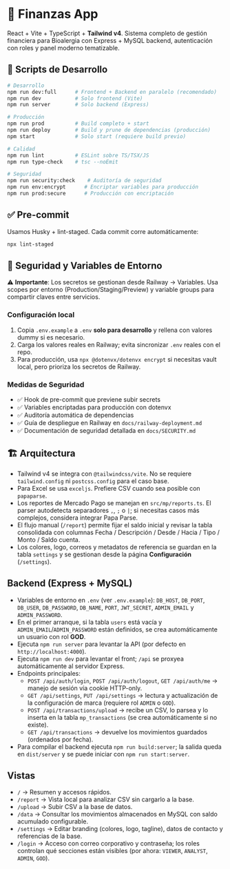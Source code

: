 # 🏦 Finanzas App

React + Vite + TypeScript + **Tailwind v4**. Sistema completo de gestión financiera para Bioalergia con Express + MySQL backend, autenticación con roles y panel moderno tematizable.

## 🚀 Scripts de Desarrollo

```bash
# Desarrollo
npm run dev:full      # Frontend + Backend en paralelo (recomendado)
npm run dev           # Solo frontend (Vite)
npm run server        # Solo backend (Express)

# Producción
npm run prod          # Build completo + start
npm run deploy        # Build y prune de dependencias (producción)
npm start             # Solo start (requiere build previo)

# Calidad
npm run lint          # ESLint sobre TS/TSX/JS
npm run type-check    # tsc --noEmit

# Seguridad
npm run security:check    # Auditoría de seguridad
npm run env:encrypt      # Encriptar variables para producción
npm run prod:secure      # Producción con encriptación
```

## ✅ Pre-commit

Usamos Husky + lint-staged. Cada commit corre automáticamente:

```bash
npx lint-staged
```

## 🔐 Seguridad y Variables de Entorno

⚠️ **Importante**: Los secretos se gestionan desde Railway → Variables. Usa scopes por entorno (Production/Staging/Preview) y variable groups para compartir claves entre servicios.

### Configuración local

1. Copia `.env.example` a `.env` **solo para desarrollo** y rellena con valores dummy si es necesario.
2. Carga los valores reales en Railway; evita sincronizar `.env` reales con el repo.
3. Para producción, usa `npx @dotenvx/dotenvx encrypt` si necesitas vault local, pero prioriza los secretos de Railway.

### Medidas de Seguridad

- ✅ Hook de pre-commit que previene subir secrets
- ✅ Variables encriptadas para producción con dotenvx
- ✅ Auditoría automática de dependencias
- ✅ Guía de despliegue en Railway en `docs/railway-deployment.md`
- ✅ Documentación de seguridad detallada en `docs/SECURITY.md`

## 🏗️ Arquitectura

- Tailwind v4 se integra con `@tailwindcss/vite`. No se requiere `tailwind.config` ni `postcss.config` para el caso base.
- Para Excel se usa `exceljs`. Prefiere CSV cuando sea posible con `papaparse`.
- Los reportes de Mercado Pago se manejan en `src/mp/reports.ts`. El parser autodetecta separadores `,`, `;` o `|`; si necesitas casos más complejos, considera integrar Papa Parse.
- El flujo manual (`/report`) permite fijar el saldo inicial y revisar la tabla consolidada con columnas Fecha / Descripción / Desde / Hacia / Tipo / Monto / Saldo cuenta.
- Los colores, logo, correos y metadatos de referencia se guardan en la tabla `settings` y se gestionan desde la página **Configuración** (`/settings`).

## Backend (Express + MySQL)

- Variables de entorno en `.env` (ver `.env.example`): `DB_HOST`, `DB_PORT`, `DB_USER`, `DB_PASSWORD`, `DB_NAME`, `PORT`, `JWT_SECRET`, `ADMIN_EMAIL` y `ADMIN_PASSWORD`.
- En el primer arranque, si la tabla `users` está vacía y `ADMIN_EMAIL`/`ADMIN_PASSWORD` están definidos, se crea automáticamente un usuario con rol **GOD**.
- Ejecuta `npm run server` para levantar la API (por defecto en `http://localhost:4000`).
- Ejecuta `npm run dev` para levantar el front; `/api` se proxyea automáticamente al servidor Express.
- Endpoints principales:
  - `POST /api/auth/login`, `POST /api/auth/logout`, `GET /api/auth/me` → manejo de sesión vía cookie HTTP-only.
  - `GET /api/settings`, `PUT /api/settings` → lectura y actualización de la configuración de marca (requiere rol `ADMIN` o `GOD`).
  - `POST /api/transactions/upload` → recibe un CSV, lo parsea y lo inserta en la tabla `mp_transactions` (se crea automáticamente si no existe).
  - `GET /api/transactions` → devuelve los movimientos guardados (ordenados por fecha).
- Para compilar el backend ejecuta `npm run build:server`; la salida queda en `dist/server` y se puede iniciar con `npm run start:server`.

## Vistas

- `/` → Resumen y accesos rápidos.
- `/report` → Vista local para analizar CSV sin cargarlo a la base.
- `/upload` → Subir CSV a la base de datos.
- `/data` → Consultar los movimientos almacenados en MySQL con saldo acumulado configurable.
- `/settings` → Editar branding (colores, logo, tagline), datos de contacto y referencias de la base.
- `/login` → Acceso con correo corporativo y contraseña; los roles controlan qué secciones están visibles (por ahora: `VIEWER`, `ANALYST`, `ADMIN`, `GOD`).
